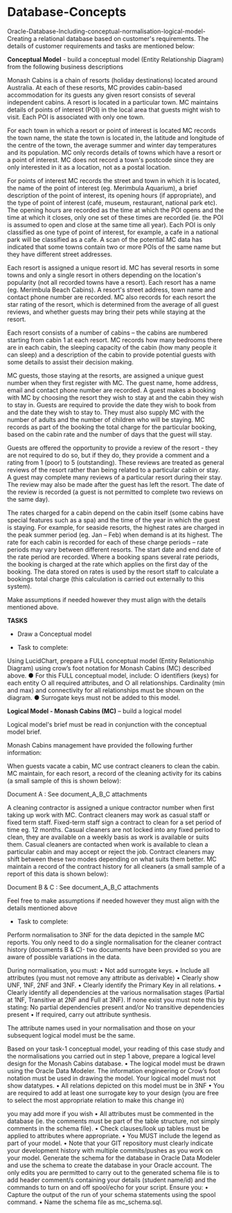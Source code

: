 # Database-Concepts

Oracle-Database-Including-conceptual-normalisation-logical-model-
Creating a relational database based on customer's requirements. The details of customer requirements and tasks are mentioned below: 

**Conceptual Model** - build a conceptual model (Entity Relationship Diagram) from the following business descriptions

Monash Cabins is a chain of resorts (holiday destinations) located around Australia. At each of these resorts, MC provides cabin-based accommodation for its guests any given resort consists of several independent cabins. A resort is located in a particular town. MC maintains details of points of interest (POI) in the local area that guests might wish to visit. Each POI is associated with only one town.

For each town in which a resort or point of interest is located MC records the town name, the state the town is located in, the latitude and longitude of the centre of the town, the average summer and winter day temperatures and its population. MC only records details of towns which have a resort or a point of interest. MC does not record a town's postcode since they are only interested in it as a location, not as a postal location.

For points of interest MC records the street and town in which it is located, the name of the point of interest (eg. Merimbula Aquarium), a brief description of the point of interest, its opening hours (if appropriate), and the type of point of interest (café, museum, restaurant, national park etc). The opening hours are recorded as the time at which the POI opens and the time at which it closes, only one set of these times are recorded (ie. the POI is assumed to open and close at the same time all year). Each POI is only classified as one type of point of interest, for example, a cafe in a national park will be classified as a cafe. A scan of the potential MC data has indicated that some towns contain two or more POIs of the same name but they have different street addresses.

Each resort is assigned a unique resort id. MC has several resorts in some towns and only a single resort in others depending on the location's popularity (not all recorded towns have a resort). Each resort has a name (eg. Merimbula Beach Cabins). A resort's street address, town name and contact phone number are recorded. MC also records for each resort the star rating of the resort, which is determined from the average of all guest reviews, and whether guests may bring their pets while staying at the resort.

Each resort consists of a number of cabins – the cabins are numbered starting from cabin 1 at each resort. MC records how many bedrooms there are in each cabin, the sleeping capacity of the cabin (how many people it can sleep) and a description of the cabin to provide potential guests with some details to assist their decision making.

MC guests, those staying at the resorts, are assigned a unique guest number when they first register with MC. The guest name, home address, email and contact phone number are recorded. A guest makes a booking with MC by choosing the resort they wish to stay at and the cabin they wish to stay in. Guests are required to provide the date they wish to book from and the date they wish to stay to. They must also supply MC with the number of adults and the number of children who will be staying. MC records as part of the booking the total charge for the particular booking, based on the cabin rate and the number of days that the guest will stay.

Guests are offered the opportunity to provide a review of the resort - they are not required to do so, but if they do, they provide a comment and a rating from 1 (poor) to 5 (outstanding). These reviews are treated as general reviews of the resort rather than being related to a particular cabin or stay. A guest may complete many reviews of a particular resort during their stay. The review may also be made after the guest has left the resort. The date of the review is recorded (a guest is not permitted to complete two reviews on the same day).

The rates charged for a cabin depend on the cabin itself (some cabins have special features such as a spa) and the time of the year in which the guest is staying. For example, for seaside resorts, the highest rates are charged in the peak summer period (eg. Jan – Feb) when demand is at its highest. The rate for each cabin is recorded for each of these charge periods – rate periods may vary between different resorts. The start date and end date of the rate period are recorded. Where a booking spans several rate periods, the booking is charged at the rate which applies on the first day of the booking. The data stored on rates is used by the resort staff to calculate a bookings total charge (this calculation is carried out externally to this system).

Make assumptions if needed however they must align with the details mentioned above.

**TASKS**

- Draw a Conceptual model

- Task to complete:

Using LucidChart, prepare a FULL conceptual model (Entity Relationship Diagram) using crow’s foot notation for Monash Cabins (MC) described above. ● For this FULL conceptual model, include: ○ identifiers (keys) for each entity ○ all required attributes, and ○ all relationships. Cardinality (min and max) and connectivity for all relationships must be shown on the diagram. ● Surrogate keys must not be added to this model.

**Logical Model - Monash Cabins (MC)** – build a logical model

Logical model's brief must be read in conjunction with the conceptual model brief.

Monash Cabins management have provided the following further information:

When guests vacate a cabin, MC use contract cleaners to clean the cabin. MC maintain, for each resort, a record of the cleaning activity for its cabins (a small sample of this is shown below):

Document A : See document_A_B_C attachments

A cleaning contractor is assigned a unique contractor number when first taking up work with MC. Contract cleaners may work as casual staff or fixed term staff. Fixed-term staff sign a contract to clean for a set period of time eg. 12 months. Casual cleaners are not locked into any fixed period to clean, they are available on a weekly basis as work is available or suits them. Casual cleaners are contacted when work is available to clean a particular cabin and may accept or reject the job. Contract cleaners may shift between these two modes depending on what suits them better. MC maintain a record of the contract history for all cleaners (a small sample of a report of this data is shown below):

Document B & C : See document_A_B_C attachments

Feel free to make assumptions if needed however they must align with the details mentioned above

- Task to complete:

Perform normalisation to 3NF for the data depicted in the sample MC reports. You only need to do a single normalisation for the cleaner contract history (documents B & C)- two documents have been provided so you are aware of possible variations in the data.

During normalisation, you must: • Not add surrogate keys. • Include all attributes (you must not remove any attribute as derivable) • Clearly show UNF, 1NF, 2NF and 3NF. • Clearly identify the Primary Key in all relations. • Clearly identify all dependencies at the various normalisation stages (Partial at 1NF, Transitive at 2NF and Full at 3NF). If none exist you must note this by stating: No partial dependencies present and/or No transitive dependencies present • If required, carry out attribute synthesis.

The attribute names used in your normalisation and those on your subsequent logical model must be the same.

Based on your task-1 conceptual model, your reading of this case study and the normalisations you carried out in step 1 above, prepare a logical level design for the Monash Cabins database. • The logical model must be drawn using the Oracle Data Modeler. The information engineering or Crow’s foot notation must be used in drawing the model. Your logical model must not show datatypes. • All relations depicted on this model must be in 3NF • You are required to add at least one surrogate key to your design (you are free to select the most appropriate relation to make this change in)

you may add more if you wish • All attributes must be commented in the database (ie. the comments must be part of the table structure, not simply comments in the schema file). • Check clauses/look up tables must be applied to attributes where appropriate. • You MUST include the legend as part of your model. • Note that your GIT repository must clearly indicate your development history with multiple commits/pushes as you work on your model.
Generate the schema for the database in Oracle Data Modeler and use the schema to create the database in your Oracle account. The only edits you are permitted to carry out to the generated schema file is to add header comment/s containing your details (student name/id) and the commands to turn on and off spool/echo for your script. Ensure you: • Capture the output of the run of your schema statements using the spool command. • Name the schema file as mc_schema.sql.

